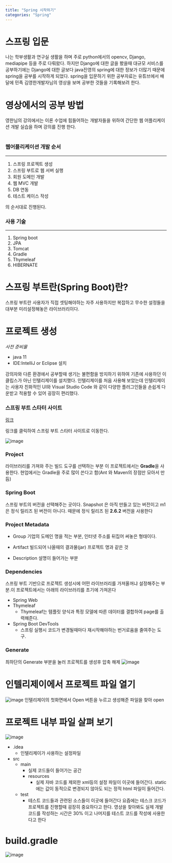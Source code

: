 ```yaml
---
title: "Spring 시작하기"
categories: "Spring"
---
```


# 스프링 입문
나는 학부생활과 연구실 생활을 하며 주로 python에서의 opencv, Django, mediapipe 등을 주로 다뤄왔다. 하지만 Django에 대한 글을 봤을때 대규모 서비스를 공부하기에는 Django에 대한 글보다 java진영의 spring에 대한 정보가 더많기 때문에 spring을 공부를 시작하게 되었다. spring을 입문하기 위한 공부자료는 유튜브에서 배달에 민족 김영한개발자님의 영상을 보며 공부한 것들을 기록해보려 한다.

# 영상에서의 공부 방법
영한님의 강의에서는 이론 수업에 힘들어하는 개발자들을 위하여 간단한 웹 어플리케이션 개발 실습을 하며 강의를 진행 한다. 
<br>
<br>

### 웹어플리케이션 개발 순서
---
<ol>
    <li>스프링 프로젝트 생성</li>
    <li>스프링 부트로 웹 서버 실행</li>
    <li>회원 도메인 개발</li>
    <li>웹 MVC 개발</li>
    <li>DB 연동 </li>
    <li>테스트 케이스 작성</li>
</ol>
의 순서대로 진행된다.
<br>
  
### 사용 기술
---
<ol>
    <li>Spring boot</li>
    <li>JPA</li>
    <li>Tomcat</li>
    <li>Gradle</li>
    <li>Thymeleaf</li>
    <li>HIBERNATE</li>
</ol>


### 

# 스프링 부트란(Spring Boot)란?
스프링 부트란 사용자가 직접 셋팅해야하는 자주 사용하지만 복잡하고 무수한 설정들을 대부분 미리설정해놓은 라이브러리이다.


# 프로젝트 생성
*사전 준비물*
* java 11
* IDE:IntelliJ or Eclipse 설치 

강의자와 다른 환경에서 공부할때 생기는 불편함을 방지하기 위하여 기존에 사용하던 이클립스가 아닌 인텔리제이를 설치했다. 인텔리제이를 처음 사용해 보았는데 인텔리제이는 사용자 친화적인 UI와 Visual Studio Code 와 같이 다양한 플러그인들을 손쉽게 다운받고 적용할 수 있어 굉장히 편리했다.

### 스프링 부트 스타터 사이트
[링크](https://start.spring.io/)

링크를 클릭하여 스프링 부트 스타터 사이트로 이동한다.

![image](/assets/images/spring/spring_starter.png)

### Project
라이브러리를 가져와 주는 빌드 도구를 선택하는 부분 이 프로젝트에서는 **Gradle**을 사용한다. 현업에서는 Gradle을 주로 많이 쓴다고 함(Ant 와 Maven의 장점만 모아서 만듬)
### Spring Boot 
스프링 부트의 버전을 선택해주는 곳이다. Snapshot 은 아직 만들고 있는 버전이고 m1은 정식 릴리즈 된 버전이 아니다. 때문에 정식 릴리즈 된 **2.6.2** 버전을 사용한다

### Project Metadata
* Group
기업의 도메인 명을 적는 부분, 인터넷 주소를 뒤집어 써놓은 형태이다.

* Artifact
빌드되어 나올때의 결과물(jar) 프로젝트 명과 같은 것
* Description
설명이 들어가는 부분

### Dependencies
 스프링 부트 기반으로 프로젝트 생성시에 어떤 라이브러리를 가져올꺼냐 설정해주는 부분.이 프로젝트에서는 아래의 라이브러리를 초기에 가져온다
* Spring Web
* Thymeleaf
	* Thymeleaf는  템플릿 양식과 특정 모델에 따른 데이터를 결합하여 page를 출력해준다. 
* Spring Boot DevTools 
	* 스프링 실행시 코드가 변경될때마다 재시작해야하는 번거로움을 줄여주는 도구.



### Generate
최하단의 Generate 부분을 눌러 프로젝트를 생성후 압축 해제
![image](/assets/images/spring/generate.png)


# 인텔리제이에서 프로젝트 파일 열기
![image](/assets/images/spring/open_project.png)
인텔리제이의 첫화면에서 Open 버튼을 누르고 생성해준 파일을 찾아 open


# 프로젝트 내부 파일 살펴 보기
![image](/assets/images/spring/project_in.png)
* .idea 
	* 인텔리제이가 사용하는 설정파일
* src
	* main
		* 실제 코드들이 들어가는 공간
		* resources
			*  실제 자바 코드를 제외한 xml등의 설정 파일이 이곳에 들어간다. static에는 값이 동적으로 변경되지 않아도 되는 정적 html 파일이 들어간다.
	* test
		* 테스트 코드들과 관련된 소스들이 이곳에 들어간다 요즘에는 테스크 코드가 프로젝트를 진행할때 굉장히 중요하다고 한다. 영상을 찾아봐도 실제 개발코드를 작성하는 시간은 30% 이고 나머지를 테스트 코드를 작성에 사용한다고 한다


# build.gradle
![image](/assets/images/spring/build_gradle.png)




